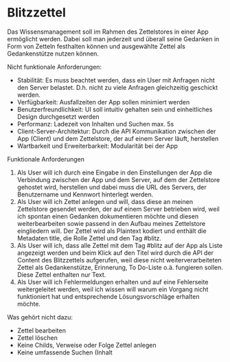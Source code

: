 # Blitzzettel


Das Wissensmanagement soll im Rahmen des Zettelstores in einer App ermöglicht werden. Dabei soll man
jederzeit und überall seine Gedanken in Form von Zetteln festhalten können und ausgewählte 
Zettel als Gedankenstütze nutzen können.

Nicht funktionale Anforderungen:
- Stabilität: Es muss beachtet werden, dass ein User mit Anfragen nicht den Server belastet. D.h. nicht zu viele Anfragen gleichzeitig geschickt werden.
- Verfügbarkeit: Ausfallzeiten der App sollen minimiert werden
- Benutzerfreundlichkeit: UI soll intuitiv gehalten sein und einheitliches Design durchgesetzt werden
- Performanz: Ladezeit von Inhalten und Suchen max. 5s
- Client-Server-Architektur: Durch die API Kommunikation zwischen der App (Client) und dem Zettelstore, der auf einem Server läuft, herstellen
- Wartbarkeit und Erweiterbarkeit: Modularität bei der App
  
Funktionale Anforderungen
1. Als User will ich durch eine Eingabe in den Einstellungen der App die Verbindung zwischen der App und dem Server, auf dem der Zettelstore gehostet wird, herstellen und dabei muss die URL des Servers, der Benutzername und Kennwort hinterlegt werden.
2. Als User will ich Zettel anlegen und will, dass diese an meinen Zettelstore gesendet werden, der auf einem Server betrieben wird, weil ich spontan einen Gedanken dokumentieren möchte und diesen weiterbearbeiten sowie passend in den Aufbau meines Zettelstore eingliedern will. Der Zettel wird als Plaintext kodiert und enthält die Metadaten title, die Rolle Zettel und den Tag #blitz.
3. Als User will ich, dass alle Zettel mit dem Tag #blitz auf der App als Liste angezeigt werden und beim Klick auf den Titel wird durch die API der Content des Blitzzettels aufgerufen, weil diese nicht weiterverarbeiteten Zettel als Gedankenstütze, Erinnerung, To Do-Liste o.ä. fungieren sollen. Diese Zettel enthalten nur Text.
4. Als User will ich Fehlermeldungen erhalten und auf eine Fehlerseite weitergeleitet werden, weil ich wissen will warum ein Vorgang nicht funktioniert hat und entsprechende Lösungsvorschläge erhalten möchte.
   
Was gehört nicht dazu:
- Zettel bearbeiten
- Zettel löschen
- Keine Childs, Verweise oder Folge Zettel anlegen
- Keine umfassende Suchen (Inhalt
